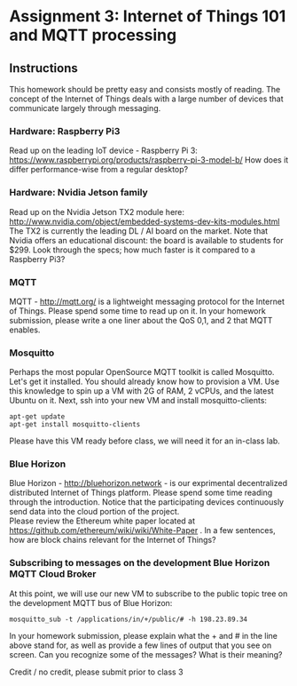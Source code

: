 # Assignment 3: Internet of Things 101 and MQTT processing

## Instructions
This homework should be pretty easy and consists mostly of reading. The concept of the Internet of Things deals with a large number of devices that communicate largely through messaging.

### Hardware: Raspberry Pi3
Read up on the leading IoT device - Raspberry Pi 3: https://www.raspberrypi.org/products/raspberry-pi-3-model-b/  How does it differ performance-wise from a regular desktop?

### Hardware: Nvidia Jetson family
Read up on the Nvidia Jetson TX2 module here: http://www.nvidia.com/object/embedded-systems-dev-kits-modules.html  The TX2 is currently the leading DL / AI board on the market. Note that Nvidia offers an educational discount: the board is available to students for $299. Look through the specs; how much faster is it compared to a Raspberry Pi3?

### MQTT 
MQTT - http://mqtt.org/ is a lightweight messaging protocol for the Internet of Things.  Please spend some time to read up on it.  In your homework submission, please write a one liner about the QoS 0,1, and 2 that MQTT enables.

### Mosquitto
Perhaps the most popular OpenSource MQTT toolkit is called Mosquitto.  Let's get it installed.  You should already know how to provision a VM. Use this knowledge to spin up a VM with 2G of RAM, 2 vCPUs, and the latest Ubuntu on it.  Next, ssh into your new VM and install mosquitto-clients:
```
apt-get update
apt-get install mosquitto-clients
```
Please have this VM ready before class, we will need it for an in-class lab.

### Blue Horizon
Blue Horizon - http://bluehorizon.network - is our exprimental decentralized distributed Internet of Things platform.  Please spend some time reading through the introduction. Notice that the participating devices continuously send data into the cloud portion of the project.   
Please review the Ethereum white paper located at https://github.com/ethereum/wiki/wiki/White-Paper .  In a few sentences, how are block chains relevant for the Internet of Things?


### Subscribing to messages on the development  Blue Horizon MQTT Cloud Broker
At this point, we will use our new VM to subscribe to the public topic tree on the development MQTT bus of Blue Horizon:
```
mosquitto_sub -t /applications/in/+/public/# -h 198.23.89.34
```
In your homework submission, please explain what the + and # in the line above stand for, as well as provide a few lines of output that you see on screen.  Can you recognize some of the messages?  What is their meaning?

Credit / no credit, please submit prior to class 3
